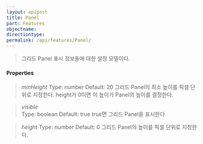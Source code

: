 ```yaml
---
layout: apipost
title: Panel
part: Features
objectname: 
directiontype: 
permalink: /api/features/Panel/
---
```



> 그리드 Panel 표시 정보들에 대한 설정 모델이다.

#### Properties

> *minHeight*
> Type: number
> Default: 20 
> 그리드 Panel의 최소 높이를 픽셀 단위로 지정한다. height가 0이면 이 높이가 Panel의 높이를 결정한다. 

> *visible*  
> Type: boolean 
> Default: true 
> true면 그리드 Panel을 표시한다.

> *height*
> Type: number
> Default: 0
> 그리드 Panel의 높이를 픽셀 단위로 지정한다. 

